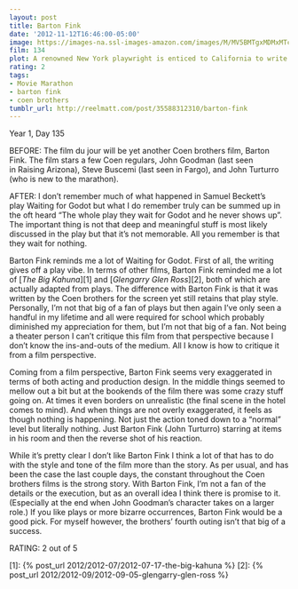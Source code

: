 ```yaml
---
layout: post
title: Barton Fink
date: '2012-11-12T16:46:00-05:00'
image: https://images-na.ssl-images-amazon.com/images/M/MV5BMTgxMDMxMTctNDY0Zi00ZmNlLWFlYmQtODA2YjY4MDk4MjU1XkEyXkFqcGdeQXVyNTc1NTQxODI@._V1_UX182_CR0,0,182,268_AL_.jpg
film: 134
plot: A renowned New York playwright is enticed to California to write for the movies and discovers the hellish truth of Hollywood.
rating: 2
tags:
- Movie Marathon
- barton fink
- coen brothers
tumblr_url: http://reelmatt.com/post/35588312310/barton-fink
---
```


Year 1, Day 135

BEFORE: The film du jour will be yet another Coen brothers film, Barton Fink. The film stars a few Coen regulars, John Goodman (last seen in Raising Arizona), Steve Buscemi (last seen in Fargo), and John Turturro (who is new to the marathon).

AFTER: I don’t remember much of what happened in Samuel Beckett’s play Waiting for Godot but what I do remember truly can be summed up in the oft heard “The whole play they wait for Godot and he never shows up”. The important thing is not that deep and meaningful stuff is most likely discussed in the play but that it’s not memorable. All you remember is that they wait for nothing.

Barton Fink reminds me a lot of Waiting for Godot. First of all, the writing gives off a play vibe. In terms of other films, Barton Fink reminded me a lot of [*The Big Kahuna*][1] and [*Glengarry Glen Ross*][2], both of which are actually adapted from plays. The difference with Barton Fink is that it was written by the Coen brothers for the screen yet still retains that play style. Personally, I’m not that big of a fan of plays but then again I’ve only seen a handful in my lifetime and all were required for school which probably diminished my appreciation for them, but I’m not that big of a fan. Not being a theater person I can’t critique this film from that perspective because I don’t know the ins-and-outs of the medium. All I know is how to critique it from a film perspective.

Coming from a film perspective, Barton Fink seems very exaggerated in terms of both acting and production design. In the middle things seemed to mellow out a bit but at the bookends of the film there was some crazy stuff going on. At times it even borders on unrealistic (the final scene in the hotel comes to mind). And when things are not overly exaggerated, it feels as though nothing is happening. Not just the action toned down to a “normal” level but literally nothing. Just Barton Fink (John Turturro) starring at items in his room and then the reverse shot of his reaction.

While it’s pretty clear I don’t like Barton Fink I think a lot of that has to do with the style and tone of the film more than the story. As per usual, and has been the case the last couple days, the constant throughout the Coen brothers films is the strong story. With Barton Fink, I’m not a fan of the details or the execution, but as an overall idea I think there is promise to it. (Especially at the end when John Goodman’s character takes on a larger role.) If you like plays or more bizarre occurrences, Barton Fink would be a good pick. For myself however, the brothers’ fourth outing isn’t that big of a success.

RATING: 2 out of 5

[1]: {% post_url 2012/2012-07/2012-07-17-the-big-kahuna %}
[2]: {% post_url 2012/2012-09/2012-09-05-glengarry-glen-ross %}